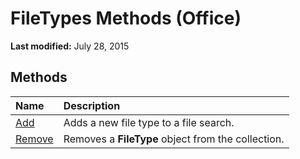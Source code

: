 
# FileTypes Methods (Office)

 **Last modified:** July 28, 2015


## Methods



|**Name**|**Description**|
|:-----|:-----|
| [Add](4febf3e9-8ed5-b92b-ae0c-e5f804b27039.md)|Adds a new file type to a file search.|
| [Remove](1c2d55c5-9f57-e9aa-f145-3ff61c69fb69.md)|Removes a  **FileType** object from the collection.|
